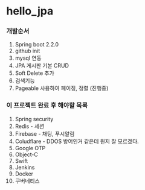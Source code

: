 # hello_jpa


### 개발순서
1. Spring boot 2.2.0
2. github init
3. mysql 연동
4. JPA 게시판 기본 CRUD
5. Soft Delete 추가
6. 검색기능
7. Pageable 사용하여 페이징, 정렬 (진행중)

### 이 프로젝트 완료 후 해야할 목록

1. Spring security
2. Redis - 세션
3. Firebase - 채팅, 푸시알림
4. Coludflare - DDOS 방어인거 같은데 뭔지 잘 모르겠다.
5. Google OTP
6. Object-C
7. Swift
8. Jenkins
9. Docker
10. 쿠버네티스
